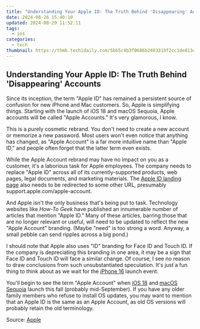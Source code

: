 ```yaml
---
title: "Understanding Your Apple ID: The Truth Behind 'Disappearing' Accounts"
date: 2024-08-26 15:40:10
updated: 2024-08-29 11:52:11
tags:
  - ios
categories:
  - tech
thumbnail: https://thmb.techidaily.com/5b65c4b3f0686b248331bf2cc1de813c24155eaac6bf71f33265c2968e32a513.jpg
---
```


## Understanding Your Apple ID: The Truth Behind 'Disappearing' Accounts

Since its inception, the term "Apple ID" has remained a persistent source of confusion for new iPhone and Mac customers. So, Apple is simplifying things. Starting with the launch of iOS 18 and macOS Sequoia, Apple accounts will be called "Apple Accounts." It's very glamorous, I know.

 This is a purely cosmetic rebrand. You don't need to create a new account or memorize a new password. Most users won't even notice that anything has changed, as "Apple Account" is a far more intuitive name than "Apple ID," and people often forget that the latter term even exists.

 While the Apple Account rebrand may have no impact on you as a customer, it's a laborious task for Apple employees. The company needs to replace "Apple ID" across all of its currently-supported products, web pages, legal documents, and marketing materials. The [Apple ID landing page](https://support.apple.com/apple-id) also needs to be redirected to some other URL, presumably support.apple.com/apple-account.

 And Apple isn't the only business that's being put to task. Technology websites like _How-To Geek_ have published an innumerable number of articles that mention "Apple ID." Many of these articles, barring those that are no longer relevant or useful, will need to be updated to reflect the new "Apple Account" branding. (Maybe "need" is too strong a word. Anyway, a small pebble can send ripples across a big pond.)

 I should note that Apple also uses "ID" branding for Face ID and Touch ID. If the company is depreciating this branding in one area, it may be a sign that Face ID and Touch ID will face a similar change. Of course, I see no reason to draw conclusions from such unsubstantiated speculation. It's just a fun thing to think about as we wait for the [iPhone 16](https://fox-direct.techidaily.com/in-2024-best-drone-buddies-kids-most-enjoyed-toy-companions/) launch event.

 You'll begin to see the term "Apple Account" when [iOS 18](https://snapchat-videos.techidaily.com/new-convenient-tutorial-snapchat-installation-macos-style/) and [macOS Sequoia](https://youtube-tips.techidaily.com/approved-youtube-editing-essentials-the-ultimate-guide-post-upload-refinements/) launch this fall (probably mid-September). If you have any older family members who refuse to install OS updates, you may want to mention that an Apple ID is the same as an Apple Account, as old OS versions will probably retain the old terminology.

 Source: [Apple](https://www.apple.com/newsroom/2024/06/new-features-come-to-apple-services-this-fall/)

<ins class="adsbygoogle"
     style="display:block"
     data-ad-format="autorelaxed"
     data-ad-client="ca-pub-7571918770474297"
     data-ad-slot="1223367746"></ins>



<ins class="adsbygoogle"
     style="display:block"
     data-ad-client="ca-pub-7571918770474297"
     data-ad-slot="8358498916"
     data-ad-format="auto"
     data-full-width-responsive="true"></ins>
